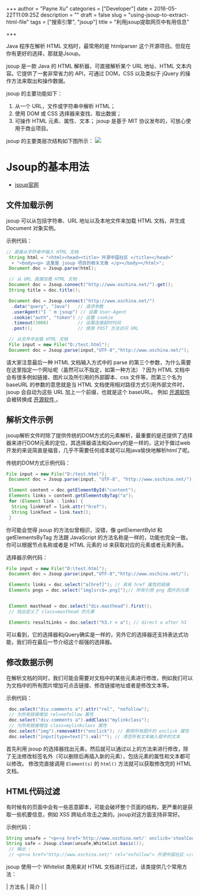 +++
author = "Payne Xu"
categories = ["Developer"]
date = 2016-05-22T11:09:25Z
description = ""
draft = false
slug = "using-jsoup-to-extract-html-file"
tags = ["搜索引擎", "jsoup"]
title = "利用jsoup提取网页中有用信息"

+++



Java 程序在解析 HTML 文档时，最常用的是 htmlparser 这个开源项目。但现在你有更好的选择，那就是Jsoup。

jsoup 是一款 Java 的 HTML 解析器，可直接解析某个 URL 地址、HTML 文本内容。它提供了一套非常省力的 API，可通过 DOM，CSS 以及类似于 jQuery 的操作方法来取出和操作数据。

<!--more-->

jsoup 的主要功能如下：
1. 从一个 URL，文件或字符串中解析 HTML；
2. 使用 DOM 或 CSS 选择器来查找、取出数据；
3. 可操作 HTML 元素、属性、文本；
jsoup 是基于 MIT 协议发布的，可放心使用于商业项目。

jsoup 的主要类层次结构如下图所示：
![](/storage/blog/14639714791303.jpg)

# Jsoup的基本用法

* [jsoup官网](https://jsoup.org/)

## 文件加载示例
jsoup 可以从包括字符串、URL 地址以及本地文件来加载 HTML 文档，并生成 Document 对象实例。

示例代码：

```java
// 直接从字符串中输入 HTML 文档
 String html = "<html><head><title> 开源中国社区 </title></head>"
  + "<body><p> 这里是 jsoup 项目的相关文章 </p></body></html>"; 
 Document doc = Jsoup.parse(html); 

 // 从 URL 直接加载 HTML 文档
 Document doc = Jsoup.connect("http://www.oschina.net/").get(); 
 String title = doc.title(); 

 Document doc = Jsoup.connect("http://www.oschina.net/") 
  .data("query", "Java")   // 请求参数
  .userAgent("I ’ m jsoup") // 设置 User-Agent 
  .cookie("auth", "token") // 设置 cookie 
  .timeout(3000)           // 设置连接超时时间
  .post();                 // 使用 POST 方法访问 URL 

 // 从文件中加载 HTML 文档
 File input = new File("D:/test.html"); 
 Document doc = Jsoup.parse(input,"UTF-8","http://www.oschina.net/");
```
请大家注意最后一种 HTML 文档输入方式中的 parse 的第三个参数，为什么需要在这里指定一个网址呢（虽然可以不指定，如第一种方法）？因为 HTML 文档中会有很多例如链接、图片以及所引用的外部脚本、css 文件等，而第三个名为 baseURL 的参数的意思就是当 HTML 文档使用相对路径方式引用外部文件时，jsoup 会自动为这些 URL 加上一个前缀，也就是这个 baseURL。
例如 <a href=/project> 开源软件 </a> 会被转换成 <a href=http://www.oschina.net/project> 开源软件 </a>。
## 解析文件示例
jsoup解析文件时除了提供传统的DOM方式的元素解析，最重要的是还提供了选择器来进行DOM元素的定位，其选择器语法和jQuery的是一样的，这对于做过web开发的来说简直是福音，几乎不需要任何成本就可以用java愉快地解析html了呢。

传统的DOM方式示例代码：

```java
File input = new File("D:/test.html"); 
 Document doc = Jsoup.parse(input, "UTF-8", "http://www.oschina.net/"); 

 Element content = doc.getElementById("content"); 
 Elements links = content.getElementsByTag("a"); 
 for (Element link : links) { 
  String linkHref = link.attr("href"); 
  String linkText = link.text(); 
 }
```
你可能会觉得 jsoup 的方法似曾相识，没错，像 getElementById 和 getElementsByTag 方法跟 JavaScript 的方法名称是一样的，功能也完全一致。你可以根据节点名称或者是 HTML 元素的 id 来获取对应的元素或者元素列表。

选择器示例代码：

```java
File input = new File("D:\test.html"); 
 Document doc = Jsoup.parse(input,"UTF-8","http://www.oschina.net/"); 

 Elements links = doc.select("a[href]"); // 具有 href 属性的链接
 Elements pngs = doc.select("img[src$=.png]");// 所有引用 png 图片的元素


 Element masthead = doc.select("div.masthead").first(); 
 // 找出定义了 class=masthead 的元素

 Elements resultLinks = doc.select("h3.r > a"); // direct a after h3
```
可以看到，它的选择器和jQuery确实是一样的，另外它的选择器还支持表达式功能，我们将在最后一节介绍这个超强的选择器。


## 修改数据示例
在解析文档的同时，我们可能会需要对文档中的某些元素进行修改，例如我们可以为文档中的所有图片增加可点击链接、修改链接地址或者是修改文本等。

示例代码：

```java
 doc.select("div.comments a").attr("rel", "nofollow"); 
 // 为所有链接增加 rel=nofollow 属性
 doc.select("div.comments a").addClass("mylinkclass"); 
 // 为所有链接增加 class=mylinkclass 属性
 doc.select("img").removeAttr("onclick"); // 删除所有图片的 onclick 属性
 doc.select("input[type=text]").val(""); // 清空所有文本输入框中的文本
```
首先利用 jsoup 的选择器找出元素，然后就可以通过以上的方法来进行修改，除了无法修改标签名外（可以删除后再插入新的元素），包括元素的属性和文本都可以修改。
修改完直接调用 `Element(s)` 的 `html()` 方法就可以获取修改完的 HTML 文档。
## HTML代码过滤
有时候有的页面中会有一些恶意脚本，可能会破坏整个页面的结构，更严重的是获取一些机要信息，例如 XSS 跨站点攻击之类的。jsoup对这方面支持非常好。

示例代码：

```java
String unsafe = "<p><a href='http://www.oschina.net/' onclick='stealCookies()'>开源中国社区</a></p>"; 
String safe = Jsoup.clean(unsafe,Whitelist.basic()); 
 // 输出 : 
 // <p><a href="http://www.oschina.net/" rel="nofollow"> 开源中国社区 </a></p>
```
jsoup 使用一个 Whitelist 类用来对 HTML 文档进行过滤，该类提供几个常用方法：

|    方法名    |       简介          |
|